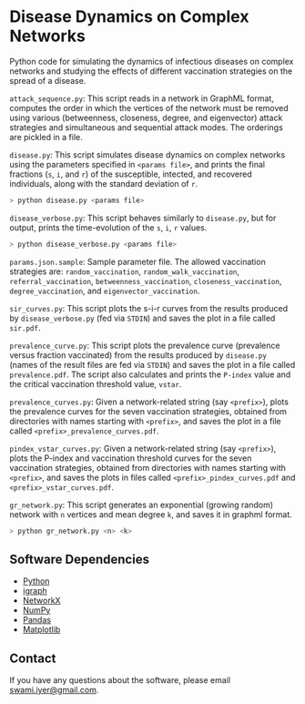 # Disease Dynamics on Complex Networks

Python code for simulating the dynamics of infectious diseases on complex 
networks and studying the effects of different vaccination strategies on 
the spread of a disease.

`attack_sequence.py`: This script reads in a network in GraphML format,
computes the order in which the vertices of the network must be removed using
various (betweenness, closeness, degree, and eigenvector) attack strategies
and simultaneous and sequential attack modes. The orderings are pickled
in a file.

`disease.py`: This script simulates disease dynamics on complex networks 
using the parameters specified in `<params file>`, and prints the final 
fractions (`s`, `i`, and `r`) of the susceptible, intected, and recovered 
individuals, along with the standard deviation of `r`.

```bash
> python disease.py <params file>
```

`disease_verbose.py`: This script behaves similarly to `disease.py`, but for 
output, prints the time-evolution of the `s`, `i`, `r` values.

```bash
> python disease_verbose.py <params file>
```

`params.json.sample`: Sample parameter file. The allowed vaccination 
strategies are: `random_vaccination`, `random_walk_vaccination`, 
`referral_vaccination`, `betweenness_vaccination`, `closeness_vaccination`, `degree_vaccination`, and `eigenvector_vaccination`. 

`sir_curves.py`: This script plots the s-i-r curves from the results produced 
by `disease_verbose.py` (fed via `STDIN`) and saves the plot in a file called 
`sir.pdf`.

`prevalence_curve.py`: This script plots the prevalence curve (prevalence 
versus fraction vaccinated) from the results produced by `disease.py` (names 
of the result files are fed via `STDIN`) and saves the plot in a file called 
`prevalence.pdf`. The script also calculates and prints the `P-index` value and 
the critical vaccination threshold value, `vstar`.

`prevalence_curves.py`: Given a network-related string (say `<prefix>`), plots
the prevalence curves for the seven vaccination strategies, obtained from directories  with names starting with `<prefix>`, and saves the plot in a file called `<prefix>_prevalence_curves.pdf`.

`pindex_vstar_curves.py`: Given a network-related string (say `<prefix>`), plots the P-index and vaccination threshold curves for the seven vaccination strategies, obtained from directories with names starting with `<prefix>`, and saves the plots in files called `<prefix>_pindex_curves.pdf` and `<prefix>_vstar_curves.pdf`.

`gr_network.py`: This script generates an exponential (growing random) 
network with `n` vertices and mean degree `k`, and saves it in graphml format.

```bash
> python gr_network.py <n> <k>
```

## Software Dependencies

* [Python](https://www.python.org/)
* [igraph](http://igraph.org/)
* [NetworkX](https://networkx.github.io/)
* [NumPy](http://www.numpy.org/)
* [Pandas](http://pandas.pydata.org/)
* [Matplotlib](http://matplotlib.org/)

## Contact

If you have any questions about the software, please email swami.iyer@gmail.com.
